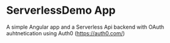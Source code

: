 # ServerlessDemo App

A simple Angular app and a Serverless Api backend with OAuth auhtnetication using Auth0 (https://auth0.com/)